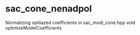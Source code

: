 # sac_cone_nenadpol
Normalizing optiiazed coefficients in sac_modl_cone.hpp void optimizeModelCoefficients
